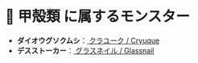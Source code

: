 # 🧬 甲殻類 に属するモンスター

- **ダイオウグソクムシ**：[ クラユーク / Cryuque ](../monster/Cryuque.md)
- **デスストーカー**：[ グラスネイル / Glassnail ](../monster/Glassnail.md)